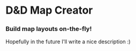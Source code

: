 # D&D Map Creator
### Build map layouts on-the-fly!
Hopefully in the future I'll write a nice description :)